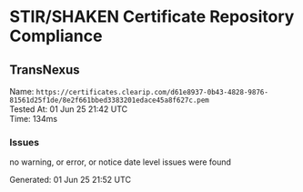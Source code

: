 # STIR/SHAKEN Certificate Repository Compliance

## TransNexus

Name: `https://certificates.clearip.com/d61e8937-0b43-4828-9876-81561d25f1de/8e2f661bbed3383201edace45a8f627c.pem`\
Tested At: 01 Jun 25 21:42 UTC\
Time: 134ms

### Issues

no warning, or error, or notice date level issues were found

Generated: 01 Jun 25 21:52 UTC